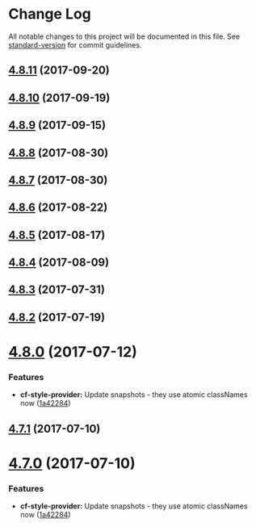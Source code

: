 # Change Log

All notable changes to this project will be documented in this file.
See [standard-version](https://github.com/conventional-changelog/standard-version) for commit guidelines.

<a name="4.8.11"></a>
## [4.8.11](https://github.com/cloudflare/cf-ui/compare/cf-component-heading@4.8.9...cf-component-heading@4.8.11) (2017-09-20)




<a name="4.8.10"></a>
## [4.8.10](https://github.com/cloudflare/cf-ui/compare/cf-component-heading@4.8.9...cf-component-heading@4.8.10) (2017-09-19)




<a name="4.8.9"></a>
## [4.8.9](https://github.com/cloudflare/cf-ui/compare/cf-component-heading@4.8.8...cf-component-heading@4.8.9) (2017-09-15)




<a name="4.8.8"></a>
## [4.8.8](https://github.com/cloudflare/cf-ui/compare/cf-component-heading@4.8.7...cf-component-heading@4.8.8) (2017-08-30)




<a name="4.8.7"></a>
## [4.8.7](https://github.com/cloudflare/cf-ui/compare/cf-component-heading@4.8.6...cf-component-heading@4.8.7) (2017-08-30)




<a name="4.8.6"></a>
## [4.8.6](https://github.com/cloudflare/cf-ui/compare/cf-component-heading@4.8.5...cf-component-heading@4.8.6) (2017-08-22)




<a name="4.8.5"></a>
## [4.8.5](https://github.com/cloudflare/cf-ui/compare/cf-component-heading@4.8.4...cf-component-heading@4.8.5) (2017-08-17)




<a name="4.8.4"></a>
## [4.8.4](https://github.com/cloudflare/cf-ui/compare/cf-component-heading@4.8.2...cf-component-heading@4.8.4) (2017-08-09)




<a name="4.8.3"></a>
## [4.8.3](https://github.com/koddsson/cf-ui/compare/cf-component-heading@4.8.2...cf-component-heading@4.8.3) (2017-07-31)




<a name="4.8.2"></a>
## [4.8.2](https://github.com/cloudflare/cf-ui/compare/cf-component-heading@4.8.1...cf-component-heading@4.8.2) (2017-07-19)




<a name="4.8.0"></a>
# [4.8.0](https://github.com/sejoker/cf-ui/compare/cf-component-heading@4.6.8...cf-component-heading@4.8.0) (2017-07-12)


### Features

* **cf-style-provider:** Update snapshots - they use atomic classNames now ([1a42284](https://github.com/sejoker/cf-ui/commit/1a42284))




<a name="4.7.1"></a>
## [4.7.1](https://github.com/koddsson/cf-ui/compare/cf-component-heading@4.7.0...cf-component-heading@4.7.1) (2017-07-10)




<a name="4.7.0"></a>
# [4.7.0](https://github.com/koddsson/cf-ui/compare/cf-component-heading@4.6.8...cf-component-heading@4.7.0) (2017-07-10)


### Features

* **cf-style-provider:** Update snapshots - they use atomic classNames now ([1a42284](https://github.com/koddsson/cf-ui/commit/1a42284))

